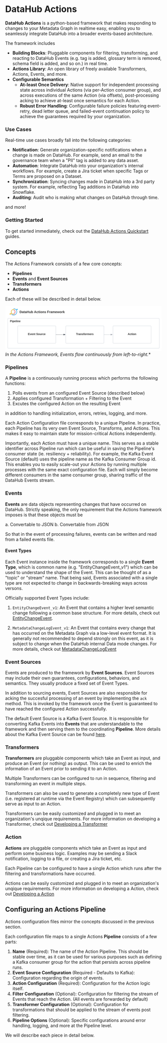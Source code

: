 # DataHub Actions

**DataHub Actions** is a python-based framework that makes responding to changes to your Metadata Graph in
realtime easy, enabling you to seamlessly integrate DataHub into a broader events-based architecture.

The framework includes

- **Building Blocks**: Pluggable components for filtering, transforming, and reacting to DataHub Events (e.g. tag is added, glossary term is removed, schema field is added, and so on.) in real time.
- **Actions Library**: An open library of freely available Transformers, Actions, Events, and more.
- **Configurable Semantics** 
    - **At-least Once Delivery**: Native support for independent processing state across individual Actions (via per-Action consumer group),
      and across executions of the same Action (via offsets), post-processing acking to achieve at-least once semantics for each Action.
    - **Robust Error Handling**: Configurable failure policies featuring event-retry, dead letter queue, and failed-event continuation policy
      to achieve the guarantees required by your organization.
  

### Use Cases

Real-time use cases broadly fall into the following categories:

- **Notification**: Generate organization-specific notifications when a change is made on DataHub. For example, send an email to the governance team when a "PII" tag is added to any data asset.
- **Automation**: Integrate DataHub into your organization's internal workflows. For example, create a Jira ticket when specific Tags or Terms are proposed on a Dataset.
- **Synchronization**: Syncing changes made in DataHub into a 3rd party system. For example, reflecting Tag additions in DataHub into Snowflake.
- **Auditing**: Audit who is making what changes on DataHub through time. 

and more!

### Getting Started

To get started immediately, check out the [DataHub Actions Quickstart](./quickstart.md) guides. 

## Concepts

The Actions Framework consists of a few core concepts:

- **Pipelines**
- **Events** and **Event Sources**
- **Transformers**
- **Actions**

Each of these will be described in detail below.

![](./imgs/actions.png)
*In the Actions Framework, Events flow continuously from left-to-right.** 

### Pipelines

A **Pipeline** is a continuously running process which performs the following functions:

1. Polls events from an configured Event Source (described below)
2. Applies configured Transformation + Filtering to the Event 
3. Excutes the configured Action on the resulting Event

in addition to handling initialization, errors, retries, logging, and more. 

Each Action Configuration file corresponds to a unique Pipeline. In practice,
each Pipeline has its very own Event Source, Transforms, and Actions. This makes it easy to maintain state for mission-critical Actions independently. 

Importantly, each Action must have a unique name. This serves as a stable identifier across Pipeline run which can be useful in saving the Pipeline's consumer state (ie. resiliency + reliability). For example, the Kafka Event Source (default) uses the pipeline name as the Kafka Consumer Group id. This enables you to easily scale-out your Actions by running multiple processes with the same exact configuration file. Each will simply become different consumers in the same consumer group, sharing traffic of the DataHub Events stream.

### Events

**Events** are data objects representing changes that have occurred on DataHub. Strictly speaking, the only requirement that the Actions framework imposes is that these objects must be 

a. Convertable to JSON
b. Convertable from JSON

So that in the event of processing failures, events can be written and read from a failed events file. 


#### Event Types

Each Event instance inside the framework corresponds to a single **Event Type**, which is common name (e.g. "EntityChangeEvent_v1") which can be used to understand the shape of the Event. This can be thought of as a "topic" or "stream" name. That being said, Events associated with a single type are not expected to change in backwards-breaking ways across versons.

Officially supported Event Types include:

1. `EntityChangeEvent_v1`: An Event that contains a higher level semantic change following a common base structure. For more details, check out [EntityChangeEvent](TODO). 

2. `MetadataChangeLogEvent_v1`: An Event that contains every change that has occurred on the Metadata Graph via a low-level event format. It is generally not recommended to depend strongly on this event, as it is subject to change when the DataHub internal Data mode changes. For more details, check out [MetadataChangeLogEvent]() 


### Event Sources

Events are produced to the framework by **Event Sources**. Event Sources may include their own guarantees, configurations, behaviors, and semantics. They usually produce a fixed set of Event Types. 

In addition to sourcing events, Event Sources are also responsible for acking the succesful processing of an event by implementing the `ack` method. This is invoked by the framework once the Event is guaranteed to have reached the configured Action successfully. 

The default Event Source is a Kafka Event Source. It is responsible for converting Kafka Events into **Events** that are understandable to the framework and then serving them to the coordinating **Pipeline**. More details about the Kafka Event Source can be found [here](TODO). 


### Transformers

**Transformers** are pluggable components which take an Event as input, and produce an Event (or nothing) as output. This can be used to enrich the information of an Event prior to sending it to an Action. 

Multiple Transformers can be configured to run in sequence, filtering and transforming an event in multiple steps.

Transformers can also be used to generate a completely new type of Event (i.e. registered at runtime via the Event Registry) which can subsequently serve as input to an Action. 

Transformers can be easily customized and plugged in to meet an organization's unqique requirements. For more information on developing a Transformer, check out [Developing a Transformer](./guides/developing-a-transformer.md)


### Action

**Actions** are pluggable components which take an Event as input and perform some business logic. Examples may be sending a Slack notification, logging to a file,
or creating a Jira ticket, etc. 

Each Pipeline can be configured to have a single Action which runs after the filtering and transformations have occurred. 

Actions can be easily customized and plugged in to meet an organization's unqique requirements. For more information on developing a Action, check out [Developing a Action](./guides/developing-an-action.md)


## Configuring an Actions Pipeline

Actions configuration files mirror the concepts discussed in the previous section.

Each configuration file maps to a single Actions **Pipeline** consists of a few parts:

1. **Name** (Required): The name of the Action Pipeline. This should be stable over time, as it can be used for various purposes
   such as defining a Kafka consumer group for the action that persists across pipeline runs. 
2. **Event Source Configuration** (Required - Defaults to Kafka): Configuration regarding the origin of events.
3. **Action Configuration** (Required): Configuration for the Action logic itself.
4. **Filter Configuration** (Optional): Configuration for filtering the stream of Events that reach the Action. (All events are forwarded by default)
5. **Transformer Configuration** (Optional): Configuration for transformations that should be applied to the stream of events post filtering.
6. **Pipeline Options** (Optional): Specific configurations around error handling, logging, and more at the Pipeline level.

We will describe each piece in detail below. 

